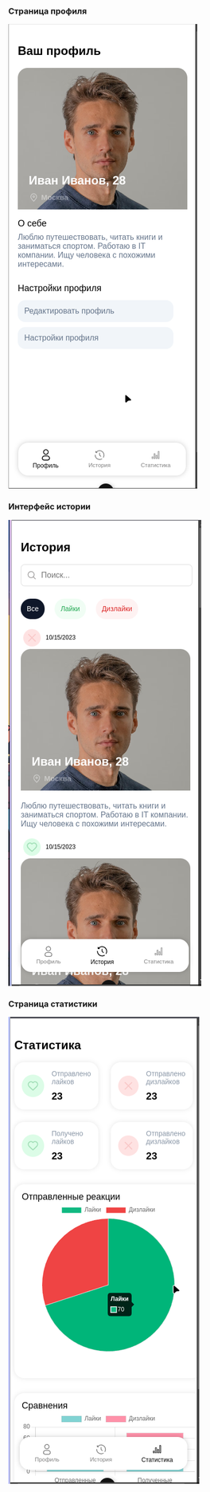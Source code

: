 ### Страница профиля
![Страница профиля](assets/profile.png)

### Интерфейс истории
![Страница истории](assets/history.png)

### Страница статистики
![Страница статистики](assets/stat.png)
